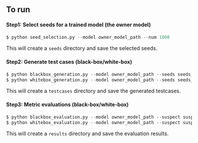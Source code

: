 ## To run 

#### Step1: Select seeds for a trained model (the owner model)
```python
$ python seed_selection.py --model owner_model_path --num 1000
```
This will create a `seeds` directory and save the selected seeds. 


#### Step2: Generate test cases (black-box/white-box)

```python
$ python blackbox_generation.py --model owner_model_path --seeds seeds_path --method pgd --ep 0.03 --iters 10 
$ python whitebox_generation.py --model owner_model_path --seeds seeds_path --layer 3 
```
This will create a `testcases` directory and save the generated testcases. 


#### Step3: Metric evaluations (black-box/white-box)

```python
$ python blackbox_evaluation.py --model owner_model_path --suspect suspect_model_path --tests black_tests.npz
$ python whitebox_evaluation.py --model owner_model_path --suspect suspect_model_path --tests white_tests.npy
```
This will create a `results` directory and save the evaluation results. 
